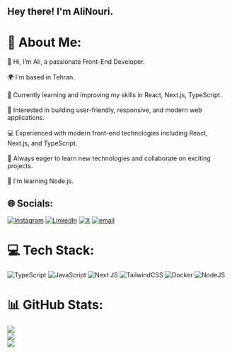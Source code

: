 ## Hey there! I'm AliNouri.
# 💫 About Me:
👋 Hi, I’m Ali, a passionate Front-End Developer.<br><br>🌍 I'm based in Tehran.<br><br>🌱 Currently learning and improving my skills in React, Next.js, TypeScript.<br><br>🎯 Interested in building user-friendly, responsive, and modern web applications.<br><br>💻 Experienced with modern front-end technologies including React, Next.js, and TypeScript.<br><br>🚀 Always eager to learn new technologies and collaborate on exciting projects.<br><br>🧠 I'm learning Node.js.<br>


## 🌐 Socials:
[![Instagram](https://img.shields.io/badge/Instagram-%23E4405F.svg?logo=Instagram&logoColor=white)](https://instagram.com/ali1dayan) [![LinkedIn](https://img.shields.io/badge/LinkedIn-%230077B5.svg?logo=linkedin&logoColor=white)](https://linkedin.com/in/alinouri1) [![X](https://img.shields.io/badge/X-black.svg?logo=X&logoColor=white)](https://x.com/ali1dayan) [![email](https://img.shields.io/badge/Email-D14836?logo=gmail&logoColor=white)](mailto:thisisdayan) 

# 💻 Tech Stack:
![TypeScript](https://img.shields.io/badge/typescript-%23007ACC.svg?style=flat-square&logo=typescript&logoColor=white) ![JavaScript](https://img.shields.io/badge/javascript-%23323330.svg?style=flat-square&logo=javascript&logoColor=%23F7DF1E) ![Next JS](https://img.shields.io/badge/Next-black?style=flat-square&logo=next.js&logoColor=white) ![TailwindCSS](https://img.shields.io/badge/tailwindcss-%2338B2AC.svg?style=flat-square&logo=tailwind-css&logoColor=white) ![Docker](https://img.shields.io/badge/docker-%230db7ed.svg?style=flat-square&logo=docker&logoColor=white) ![NodeJS](https://img.shields.io/badge/node.js-6DA55F?style=flat-square&logo=node.js&logoColor=white)
# 📊 GitHub Stats:
![](https://github-readme-stats.vercel.app/api?username=ali1dayan&theme=dark&hide_border=true&include_all_commits=true&count_private=false)<br/>
![](https://nirzak-streak-stats.vercel.app/?user=ali1dayan&theme=dark&hide_border=true)<br/>
![](https://github-readme-stats.vercel.app/api/top-langs/?username=ali1dayan&theme=dark&hide_border=true&include_all_commits=true&count_private=false&layout=compact)
